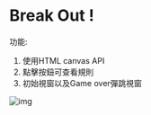# Break Out !

功能:
1. 使用HTML canvas API
2. 點擊按鈕可查看規則
3. 初始視窗以及Game over彈跳視窗

![img](https://i.postimg.cc/d1J6f2rz/image.jpg)
